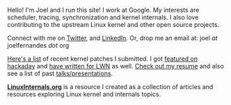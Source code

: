 Hello! I'm Joel and I run this site! I work at Google. My interests are scheduler, tracing, synchronization and kernel internals. I also love contributing to the upstream Linux kernel and other open source projects.

Connect with me on [Twitter](https://twitter.com/joel_linux), and [LinkedIn](https://www.linkedin.com/in/joelagnel). Or, drop me an email at: joel _at_ joelfernandes _dot_ org

[Here's a list](https://patchwork.kernel.org/project/LKML/list/?submitter=170577) of recent kernel patches I submitted. I got [featured on hackaday](http://hackaday.com/2014/06/08/the-in-circuit-sd-card-switch/) and [have written for LWN](https://lwn.net/Articles/744522/) as well. [Check out my resume](/joel/joel-resume.pdf) and also see a list of past [talks/presentations](/resources).

**[LinuxInternals.org](/linuxinternals/)** is a resource I created as a collection of articles and resources exploring Linux kernel and internals topics.

